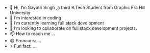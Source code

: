 - 👋 Hi, I’m Gayatri Singh ,a third B.Tech Student from Graphic Era Hill University
- 👀 I’m interested in coding
- 🌱 I’m currently learning full stack development
- 💞️ I’m looking to collaborate on full stack development projects.
- 📫 How to reach me ...
- 😄 Pronouns: ...
- ⚡ Fun fact: ...

<!---
Gayatrisin123/Gayatrisin123 is a ✨ special ✨ repository because its `README.md` (this file) appears on your GitHub profile.
You can click the Preview link to take a look at your changes.
--->
